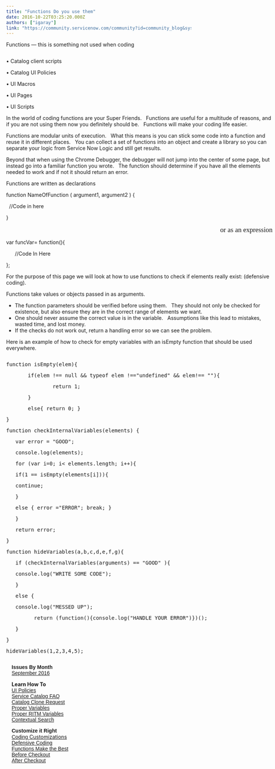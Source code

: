 ```yaml
---
title: "Functions Do you use them"
date: 2016-10-22T03:25:20.000Z
authors: ["igaray"]
link: "https://community.servicenow.com/community?id=community_blog&sys_id=56bc2e25dbd0dbc01dcaf3231f961984"
---
```

<p>Functions — this is something not used when coding</p><p></p><div style="vertical-alignment: top !important;"><div style="width: 730px; display: inline-block;"><p>• Catalog client scripts</p><p>• Catalog UI Policies</p><p>• UI Macros</p><p>• UI Pages</p><p>• UI Scripts</p><p></p><p>In the world of coding functions are your Super Friends.   Functions are useful for a multitude of reasons, and if you are not using them now you definitely should be.   Functions will make your coding life easier.</p><p></p><p>Functions are modular units of execution.   What this means is you can stick some code into a function and reuse it in different places.   You can collect a set of functions into an object and create a library so you can separate your logic from Service Now Logic and still get results.</p><p></p><p>Beyond that when using the Chrome Debugger, the debugger will not jump into the center of some page, but instead go into a familiar function you wrote.   The function should determine if you have all the elements needed to work and if not it should return an error.</p><p></p><p>Functions are written as declarations</p><p></p><p>function NameOfFunction ( argument1, argument2 ) {</p><p>   //Code in here</p><p>}</p><p></p><p>                                                                                                                                                     <span style="font-size: 14pt; font-family: verdana, geneva;">or as an expression</span></p><p></p><p>var funcVar= function(){</p><p>       //Code In Here</p><p>};</p><p></p><p></p><p>For the purpose of this page we will look at how to use functions to check if elements really exist: (defensive coding).</p><p></p><p>Functions take values or objects passed in as arguments.</p><ul><li>The function parameters should be verified before using them.   They should not only be checked for existence, but also ensure they are in the correct range of elements we want.</li><li>One should never assume the correct value is in the variable.   Assumptions like this lead to mistakes, wasted time, and lost money.</li><li>If the checks do not work out, return a handling error so we can see the problem.</li></ul><p></p><p>Here is an example of how to check for empty variables with an isEmpty function that should be used everywhere.</p><p></p><p></p><pre __default_attr="javascript" __jive_macro_name="code" class="_jivemacro_uid_14770887012271706 jive_macro_code jive_text_macro" data-renderedposition="906.9444580078125_7.986111640930176_730_451" jivemacro_uid="_14770887012271706"><p>function isEmpty(elem){</p><p>       if(elem !== null &amp;&amp; typeof elem !=="undefined" &amp;&amp; elem!== ""){</p><p>               return 1;</p><p>       }</p><p>       else{ return 0; }</p><p>}</p><p></p><p>function checkInternalVariables(elements) {</p><p>   var error = "GOOD";</p><p>   console.log(elements);</p><p>   for (var i=0; i&lt; elements.length; i++){</p><p>   if(1 == isEmpty(elements[i])){</p><p>   continue;</p><p>   }</p><p>   else { error ="ERROR"; break; }</p><p>   }</p><p>   return error;</p><p>}</p><p></p><p>function hideVariables(a,b,c,d,e,f,g){</p><p>   if (checkInternalVariables(arguments) == "GOOD" ){</p><p>   console.log("WRITE SOME CODE");</p><p>   }</p><p>   else {</p><p>   console.log("MESSED UP");</p><p>         return (function(){console.log("HANDLE YOUR ERROR")})();</p><p>   }</p><p>}</p><p>hideVariables(1,2,3,4,5);</p></pre><p></p></div><div style="width: 300px; display: inline-block; margin-left: 15px; vertical-align: top;"><span style="font-family: arial, helvetica, sans-serif;"><strong>Issues By Month</strong></span><br/> <span style="font-family: arial, helvetica, sans-serif;"><a title="" _jive_internal="true" href="/community/service-management/service-catalog/blog/2016/10/27/service-catalog-september-2016"> September 2016</a><br/></span><p></p><strong>Learn How To</strong><br/><span style="font-family: arial, helvetica, sans-serif;"> <a title="" _jive_internal="true" href="/community/service-management/service-catalog/blog/2016/09/02/all-about-catalog-ui-policy">UI Policies</a></span><br/><span style="font-family: arial, helvetica, sans-serif;"><a title="" _jive_internal="true" href="/community/service-management/service-catalog/blog/2016/08/09/faqs-in-service-catalog">Service Catalog FAQ</a></span><br/><span style="font-family: arial, helvetica, sans-serif;"><a title="" _jive_internal="true" href="/community/service-management/service-catalog/blog/2016/08/17/clone-request">Catalog Clone Request</a></span><br/><span style="font-family: arial, helvetica, sans-serif;"><a title="" _jive_internal="true" href="/community/service-management/service-catalog/blog/2016/08/10/get-all-variables-for-a-given-catalog-item"> Proper Variables</a></span><br/><span style="font-family: arial, helvetica, sans-serif;"><a title="" _jive_internal="true" href="/community/service-management/service-catalog/blog/2016/08/09/how-to-get-variable-values-for-ritm">Proper RITM Variables</a></span><br/><span style="font-family: arial, helvetica, sans-serif;"><a title="" _jive_internal="true" href="/community/service-management/service-catalog/blog/2015/10/27/service-catalog-how-to-configure-contextual-search-with-record-producer">Contextual Search</a></span><p></p><span style="font-family: arial, helvetica, sans-serif;"><strong>Customize it Right</strong></span><br/><a _jive_internal="true" href="/community/service-automation-platform/scripting/blog/2016/05/23/customization-coding-error-pitfalls"><span style="font-family: arial, helvetica, sans-serif;"> Coding </span>Customizations</a><br/><span style="text-decoration: underline; font-family: arial, helvetica, sans-serif;"><a title="" _jive_internal="true" href="/community/service-automation-platform/scripting/blog/2016/05/26/defensive-coding-in-customizations-null-vs-undefined-vs">Defensive Coding</a></span><br/><span style="text-decoration: underline; font-family: arial, helvetica, sans-serif;"><a title="" _jive_internal="true" href="/community/service-management/blog/2016/10/27/functions-do-you-use-them">Functions Make the Best</a></span><br/><span style="text-decoration: underline; font-family: arial, helvetica, sans-serif;"><a title="" _jive_internal="true" href="/community/service-management/service-catalog/blog/2016/10/27/catalog-item-varaibles-before-checkout">Before Checkout</a></span><br/><span style="text-decoration: underline; font-family: arial, helvetica, sans-serif;"><a title="" _jive_internal="true" href="/community/service-management/service-catalog/blog/2016/10/27/service-catalog-variables-after-checkout">After Checkout</a></span></div></div>